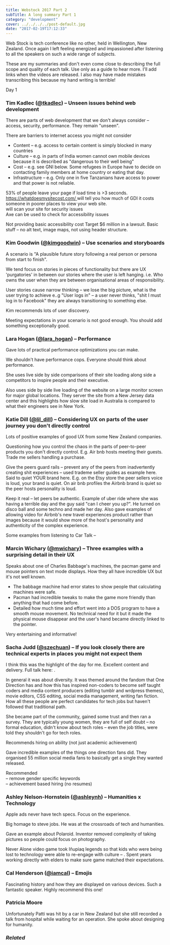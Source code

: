 ```yaml
---
title: Webstock 2017 Part 2
subTitle: A long summary Part 1
category: "development"
cover: ../../../../post-default.jpg
date: "2017-02-19T17:12:33"
---
```


Web Stock is tech conference like no other, held in Wellington, New Zealand. Once again I left feeling energized and impassioned after listening to all the speakers on such a wide range of subjects.

These are my summaries and don't even come close to describing the full scope and quality of each talk. Use only as a guide to hear more. I'll add links when the videos are released. I also may have made mistakes transcribing this because my hand writing is terrible!

Day 1

### Tim Kadlec ([@tkadlec][1]) – Unseen issues behind web development

There are parts of web development that we don't always consider – access, security, performance. They remain "unseen".

There are barriers to internet access you might not consider

* Content – e.g. access to certain content is simply blocked in many countries
* Culture – e.g. in parts of India women cannot own mobile devices because it is described as "dangerous to their well being"
* Cost – e.g. see GNI below. Some refugees in Europe have to decide on contacting family members at home country or eating that day.
* Infrastructure – e.g. Only one in five Tanzanians have access to power and that power is not reliable.

53% of people leave your page if load time is >3 seconds.  
[https://whatdoesmysitecost.com/ ][2]will tell you how much of GDI it costs someone in poorer places to view your web site.  
 will scan your site for security issues  
 Axe can be used to check for accessibility issues

Not providing basic accessibility cost Target $6 million in a lawsuit. Basic stuff – no alt text, image maps, not using header structure.

### Kim Goodwin ([@kimgoodwin][3]) – Use scenarios and storyboards

A scenario is "A plausible future story following a real person or persona from start to finish".

We tend focus on stories in pieces of functionality but there are UX 'purgatories' in between our stories where the user is left hanging. i.e. Who owns the user when they are between organisational areas of responsibility.

User stories cause narrow thinking – we lose the big picture, what is the user trying to achieve e..g "User logs in" – a user never thinks, "shit I must log in to Facebook" they are always transitioning to something else.

Kim recommends lots of user discovery.

Meeting expectations in your scenario is not good enough. You should add something exceptionally good.

### Lara Hogan  ([@lara_hogan][4]) – Performance

Gave lots of practical performance optimizations you can make.

We shouldn't have performance cops. Everyone should think about performance.

She uses live side by side comparisons of their site loading along side a competitors to inspire people and their executive.

Also uses side by side live loading of the website on a large monitor screen for major global locations. They server the site from a New Jersey data center and this highlights how slow site load in Australia is compared to what their engineers see in New York.

### Katie Dill ([@lil_dill][5]) – Considering UX on parts of the user journey you don't directly control

Lots of positive examples of good UX from some New Zealand companies.

Questioning how you control the chaos in the parts of peer-to-peer products you don't directly control. E.g. Air bnb hosts meeting their guests. Trade me sellers handling a purchase.

Give the peers guard rails – prevent any of the peers from inadvertently creating shit experiences – used trademe seller guides as example here. Said to quiet YOUR brand here. E.g. on the Etsy store the peer sellers voice is loud, your brand is quiet. On air bnb profiles the Airbnb brand is quiet so the peer hosts personality is loud.

Keep it real – let peers be authentic. Example of uber ride where she was having a terrible day and the guy said "can I cheer you up?". He turned on disco ball and some techno and made her day. Also gave examples of allowing video for Airbnb's new travel experiences product rather than images because it would show more of the host's personality and authenticity of the complex experience.

Some examples from listening to Car Talk – 

### Marcin Wichary ([@mwichary][8]) – Three examples with a surprising detail in their UX

Speaks about one of Charles Babbage's machines, the pacman game and mouse pointers on text mode displays. How they all have incredible UX but it's not well known.

* The babbage machine had error states to show people that calculating machines were safe.
* Pacman had incredible tweaks to make the game more friendly than anything that had come before.
* Detailed how much time and effort went into a DOS program to have a smooth mouse movement. No technical need for it but it made the physical mouse disappear and the user's hand became directly linked to the pointer.

Very entertaining and informative!

### Sacha Judd ([@szechuan][9]) – If you look closely there are technical experts in places you might not expect them

I think this was the highlight of the day for me. Excellent content and delivery. Full talk here: .

In general it was about diversity. It was themed around the fandom that One Direction has and how this has inspired non-coders to become self taught coders and media content producers (editing tumblr and wrdpress themes), movie editors, CSS editing, social media management, writing fan fiction. How all these people are perfect candidates for tech jobs but haven't followed that traditional path.

She became part of the community,  gained some trust and then ran a survey. They are typically young women, they are full of self doubt – no formal education, didn't know about tech roles – even the job titles, were told they shouldn't go for tech roles.

Recommends hiring on ability (not just academic achievement)

Gave incredible examples of the things one direction fans did. They organised 55 million social media fans to basically get a single they wanted released.

Recommended   
 – remove gender specific keywords  
 – achievement based hiring (no resumes)

### Ashley Nelson-Hornstein ([@ashleynh][10]) – Humanities x Technology

Apple ads never have tech specs. Focus on the experience. 

Big homage to steve jobs. He was at the crossroads of tech and humanities.

Gave an example about Polaroid. Inventor removed complexity of taking pictures so people could focus on photography.

Never Alone video game took Iñupiaq legends so that kids who were being lost to technology were able to re-engage with culture – . Spent years working directly with elders to make sure game matched their expectations.

### Cal Henderson ([@iamcal][11]) – Emojis

Fascinating history and how they are displayed on various devices. Such a fantastic speaker. Highly recommend this one!

### Patricia Moore

Unfortunately Patti was hit by a car in New Zealand but she still recorded a talk from hospital while waiting for an operation. She spoke about designing for humanity.


### _Related_

[1]: https://twitter.com/tkadlec
[2]: https://whatdoesmysitecost.com/
[3]: https://twitter.com/kimgoodwin
[4]: https://twitter.com/lara_hogan
[5]: https://twitter.com/lil_dill
[6]: https://twitter.com/lwelchman
[7]: https://en.wikipedia.org/wiki/Vint_Cerf
[8]: https://twitter.com/mwichary
[9]: https://twitter.com/szechuan
[10]: https://twitter.com/ashleynh
[11]: https://twitter.com/iamcal